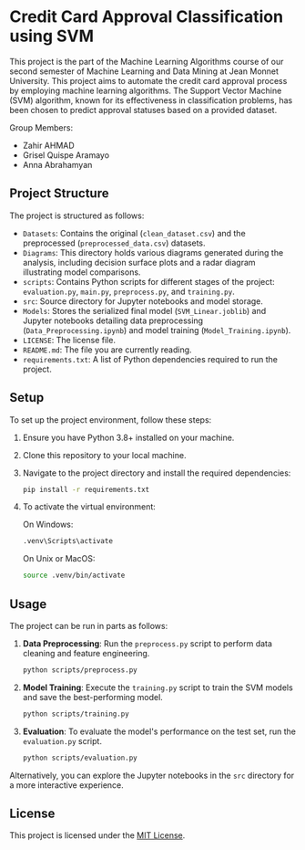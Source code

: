 # Credit Card Approval Classification using SVM

This project is the part of the Machine Learning Algorithms course of our second semester of Machine Learning and Data Mining at Jean Monnet University. This project aims to automate the credit card approval process by employing machine learning algorithms. The Support Vector Machine (SVM) algorithm, known for its effectiveness in classification problems, has been chosen to predict approval statuses based on a provided dataset.

Group Members:

- Zahir AHMAD
- Grisel Quispe Aramayo
- Anna Abrahamyan


## Project Structure

The project is structured as follows:

- `Datasets`: Contains the original (`clean_dataset.csv`) and the preprocessed (`preprocessed_data.csv`) datasets.
- `Diagrams`: This directory holds various diagrams generated during the analysis, including decision surface plots and a radar diagram illustrating model comparisons.
- `scripts`: Contains Python scripts for different stages of the project: `evaluation.py`, `main.py`, `preprocess.py`, and `training.py`.
- `src`: Source directory for Jupyter notebooks and model storage.
- `Models`: Stores the serialized final model (`SVM_Linear.joblib`) and Jupyter notebooks detailing data preprocessing (`Data_Preprocessing.ipynb`) and model training (`Model_Training.ipynb`).
- `LICENSE`: The license file.
- `README.md`: The file you are currently reading.
- `requirements.txt`: A list of Python dependencies required to run the project.

## Setup

To set up the project environment, follow these steps:

1. Ensure you have Python 3.8+ installed on your machine.
2. Clone this repository to your local machine.
3. Navigate to the project directory and install the required dependencies:
   
   ```sh
   pip install -r requirements.txt
   ```

4. To activate the virtual environment:

   On Windows:
   ```sh
   .venv\Scripts\activate
   ```
   
   On Unix or MacOS:
   ```sh
   source .venv/bin/activate
   ```
   
## Usage

The project can be run in parts as follows:

1. **Data Preprocessing**: Run the `preprocess.py` script to perform data cleaning and feature engineering.
   
   ```sh
   python scripts/preprocess.py
   ```

2. **Model Training**: Execute the `training.py` script to train the SVM models and save the best-performing model.
   
   ```sh
   python scripts/training.py
   ```

3. **Evaluation**: To evaluate the model's performance on the test set, run the `evaluation.py` script.
   
   ```sh
   python scripts/evaluation.py
   ```

Alternatively, you can explore the Jupyter notebooks in the `src` directory for a more interactive experience.


## License

This project is licensed under the [MIT License](LICENSE).